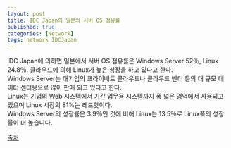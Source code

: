 ```yaml
---
layout: post
title: IDC Japan의 일본의 서버 OS 점유률
published: true
categories: [Network]
tags: network IDCJapan
--- 
```

IDC Japan에 의하면 일본에서 서버 OS 점유률은 Windows Server 52％, Linux 24.8％. 클라우드에 의해 Linux가 높은 성장을 하고 있다고 한다.  
Windows Server는 대기업의 프라이베트 클라우드나 클라우드 벤더 등의 대 규모 데이터 센터용으로 많이 판매 되고 있다고 한다.  
Linux는 기업의 Web 시스템에서 기간 업무용 시스템까지 폭 넓은 영역에서 사용되고 있으며 Linux 시장의 81%는 레드핫이다.  
Windows Server의 성장률은 3.9％인 것에 비해 Linux는 13.5％로 Linux쪽의 성장률이 더 높습니다.  

[출처](https://www.idcjapan.co.jp/Press/Current/20180821Apr.html)